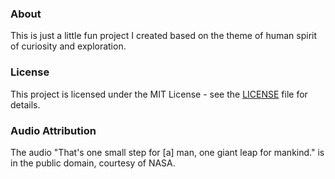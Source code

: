 ### About
This is just a little fun project I created based on the theme of human spirit of curiosity and exploration.
### License
This project is licensed under the MIT License - see the [LICENSE](./LICENSE) file for details.
### Audio Attribution

The audio "That's one small step for [a] man, one giant leap for mankind." is in the public domain, courtesy of NASA.
